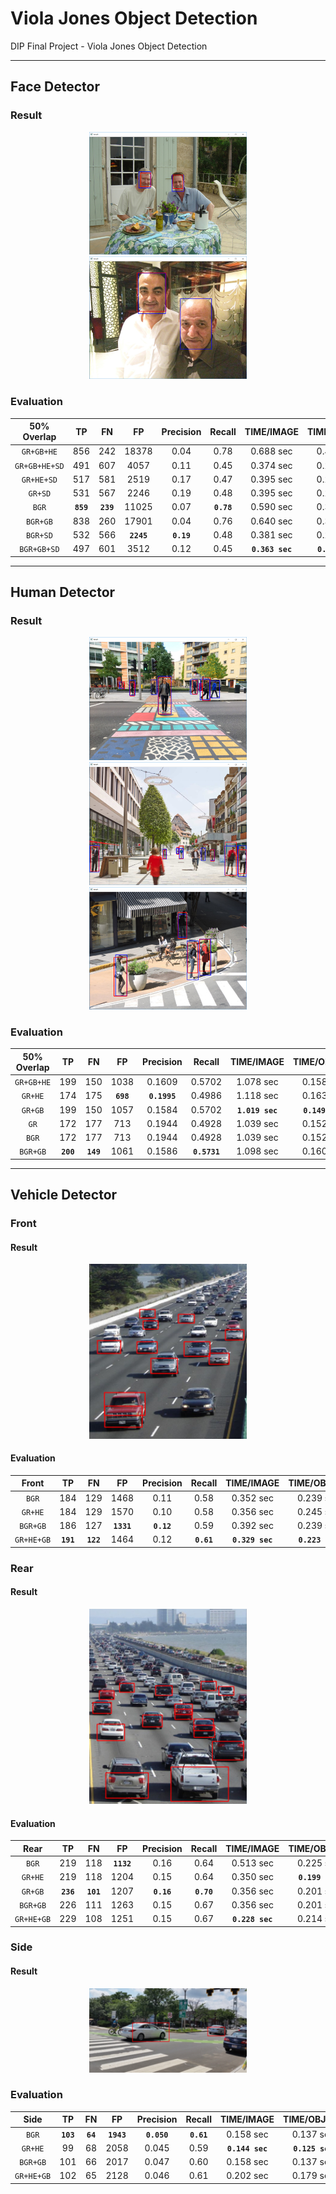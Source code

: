 # Viola Jones Object Detection
DIP Final Project - Viola Jones Object Detection  

---
## Face Detector  
### Result
<center><img src="/Result/face_result_1.bmp" width="50%" height="50%"></center>  
<center><img src="/Result/face_result_2.bmp" width="50%" height="50%"></center>  

### Evaluation  
| 50% Overlap | TP | FN | FP | Precision | Recall | TIME/IMAGE | TIME/OBJECT |
|:---:|:---:|:---:|:---:|:---:|:---:|:---:|:---:|
| `GR+GB+HE` | 856 | 242 | 18378 | 0.04 | 0.78 | 0.688 sec | 0.404 sec |  
| `GR+GB+HE+SD` | 491 | 607 | 4057 | 0.11 | 0.45 | 0.374 sec | 0.219 sec |
| `GR+HE+SD` | 517 | 581 | 2519 | 0.17 | 0.47 | 0.395 sec | 0.232 sec |
| `GR+SD` | 531 | 567 | 2246 | 0.19 | 0.48 | 0.395 sec | 0.232 sec |
| `BGR` | **`859`** | **`239`** | 11025 | 0.07 | **`0.78`** | 0.590 sec | 0.347 sec |
| `BGR+GB` | 838 | 260 | 17901 | 0.04 | 0.76 | 0.640 sec | 0.376 sec |  
| `BGR+SD` | 532 | 566 | **`2245`** | **`0.19`** | 0.48 | 0.381 sec | 0.224 sec |  
| `BGR+GB+SD` | 497 | 601 | 3512 | 0.12 | 0.45 | **`0.363 sec`** | **`0.213 sec`** |  

---
## Human Detector  
### Result  
  <center><img src="/Result/human_result_1.bmp" width="50%" height="50%"></center>  
  <center><img src="/Result/human_result_2.bmp" width="50%" height="50%"></center>  
  <center><img src="/Result/human_result_3.bmp" width="50%" height="50%"></center>  

### Evaluation  
| 50% Overlap | TP | FN | FP | Precision | Recall | TIME/IMAGE | TIME/OBJECT |
|:---:|:---:|:---:|:---:|:---:|:---:|:---:|:---:|
| `GR+GB+HE` | 199 | 150 | 1038 | 0.1609 | 0.5702 | 1.078 sec | 0.158 sec |  
| `GR+HE` | 174 | 175 | **`698`** | **`0.1995`** | 0.4986 | 1.118 sec | 0.163 sec |
| `GR+GB` | 199 | 150 | 1057 | 0.1584 | 0.5702 | **`1.019 sec`** | **`0.149 sec`** |
| `GR` | 172 | 177 | 713 | 0.1944 | 0.4928 | 1.039 sec | 0.152 sec |
| `BGR` | 172 | 177 | 713 | 0.1944 | 0.4928 | 1.039 sec | 0.152 sec |
| `BGR+GB` | **`200`** | **`149`** | 1061 | 0.1586 | **`0.5731`** | 1.098 sec | 0.160 sec |

---
## Vehicle Detector  
### Front  
#### Result  
  <center><img src="/Result/vehicle_result_front.bmp" width="50%" height="50%"></center>  
  

#### Evaluation
  | Front | TP | FN | FP | Precision | Recall | TIME/IMAGE | TIME/OBJECT |
  |:---:|:---:|:---:|:---:|:---:|:---:|:---:|:---:|
  | `BGR` | 184 | 129 | 1468 | 0.11 | 0.58 | 0.352 sec | 0.239 sec |
  | `GR+HE` | 184 | 129 | 1570 | 0.10 | 0.58 | 0.356 sec | 0.245 sec |
  | `BGR+GB` | 186 | 127 | **`1331`** | **`0.12`** | 0.59 | 0.392 sec | 0.239 sec |
  | `GR+HE+GB` | **`191`** | **`122`** | 1464 | 0.12 | **`0.61`** | **`0.329 sec`** | **`0.223 sec`** |  


### Rear  
#### Result  
  <center><img src="/Result/vehicle_result_rear.bmp" width="50%" height="50%"></center>  
  
#### Evaluation
  | Rear | TP | FN | FP | Precision | Recall | TIME/IMAGE | TIME/OBJECT |
  |:---:|:---:|:---:|:---:|:---:|:---:|:---:|:---:|
  | `BGR` | 219 | 118 | **`1132`** | 0.16 | 0.64 | 0.513 sec | 0.225 sec |
  | `GR+HE` | 219 | 118 | 1204 | 0.15 | 0.64 | 0.350 sec | **`0.199 sec`** |
  | `GR+GB` | **`236`** | **`101`** | 1207 | **`0.16`** | **`0.70`** | 0.356 sec | 0.201 sec |
  | `BGR+GB` | 226 | 111 | 1263 | 0.15 | 0.67 | 0.356 sec | 0.201 sec |
  | `GR+HE+GB` | 229 | 108 | 1251 | 0.15 | 0.67 | **`0.228 sec`** | 0.214 sec |
### Side
#### Result
  <center><img src="/Result/vehicle_result_side_1.bmp" width="50%" height="50%"></center>  
  
### Evaluation
| Side | TP | FN | FP | Precision | Recall | TIME/IMAGE | TIME/OBJECT |
|:---:|:---:|:---:|:---:|:---:|:---:|:---:|:---:|
| `BGR` | **`103`** | **`64`** | **`1943`** | **`0.050`** | **`0.61`** | 0.158 sec | 0.137 sec |
| `GR+HE` | 99 | 68 | 2058 | 0.045 | 0.59 | **`0.144 sec`** | **`0.125 sec`** |
| `BGR+GB` | 101 | 66 | 2017 | 0.047 | 0.60 | 0.158 sec | 0.137 sec |
| `GR+HE+GB` | 102 | 65 | 2128 | 0.046 | 0.61 | 0.202 sec | 0.179 sec |
